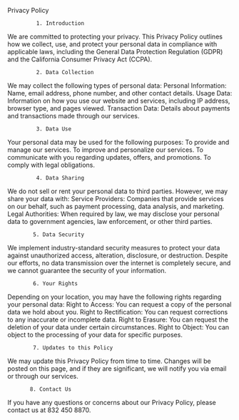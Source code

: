 Privacy Policy
                                               
			 1. Introduction

We are committed to protecting your privacy. This Privacy Policy outlines how we collect, use, and protect your personal data in compliance with applicable laws, including the General Data Protection Regulation (GDPR) and the California Consumer Privacy Act (CCPA).
											
			 2. Data Collection
			 
We may collect the following types of personal data:
Personal Information: Name, email address, phone number, and other contact details.
Usage Data: Information on how you use our website and services, including IP address, browser type, and pages viewed.
Transaction Data: Details about payments and transactions made through our services.
                                                 
			 3. Data Use
	
Your personal data may be used for the following purposes:
To provide and manage our services.
To improve and personalize our services.
To communicate with you regarding updates, offers, and promotions.
To comply with legal obligations.
            
			 4. Data Sharing

We do not sell or rent your personal data to third parties. However, we may share your data with:
Service Providers: Companies that provide services on our behalf, such as payment processing, data analysis, and marketing.
Legal Authorities: When required by law, we may disclose your personal data to government agencies, law enforcement, or other third parties.
                                          
			5. Data Security
We implement industry-standard security measures to protect your data against unauthorized access, alteration, disclosure, or destruction. Despite our efforts, no data transmission over the internet is completely secure, and we cannot guarantee the security of your information.
                                             
											 
			6. Your Rights
Depending on your location, you may have the following rights regarding your personal data:
Right to Access: You can request a copy of the personal data we hold about you.
Right to Rectification: You can request corrections to any inaccurate or incomplete data.
Right to Erasure: You can request the deletion of your data under certain circumstances.
Right to Object: You can object to the processing of your data for specific purposes.
                                       
									   
			7. Updates to this Policy
We may update this Privacy Policy from time to time. Changes will be posted on this page, and if they are significant, we will notify you via email or through our services.
                                         
										 
		   8. Contact Us
If you have any questions or concerns about our Privacy Policy, please contact us at 832 450 8870.
